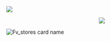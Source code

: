<img src="https://readme-typing-svg.herokuapp.com?color=%2336BCF7&center=true&vCenter=true&lines=FV+STORES+PROJECT" />
</p><p align="center">  
    <img src="https://user-images.githubusercontent.com/76937659/153705486-44e6c1b2-74fa-4d44-be1c-36c8fdb83331.gif"/>  
</p> 

![Fv_stores card name](https://cardivo.vercel.app/api?name=FADLYVPN_『FvStores』&description=Hi,%20everyone!%20and%20Nice%20to%20meet%20you%20%F0%9F%91%8B&image=https://raw.githubusercontent.com/myzid/myzid/main/profile.jpg?v=4&backgroundColor=%23ecf0f1&telegram=/&github=Rerechan02&pattern=leaf&colorPattern=%23eaeaea)
